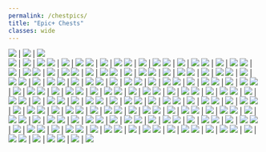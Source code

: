 ```yaml
---
permalink: /chestpics/
title: "Epic+ Chests"
classes: wide
---  
```


![](https://cdn.discordapp.com/attachments/826525665116553228/827368664105484318/image0.png) | ![](https://cdn.discordapp.com/attachments/826525665116553228/827368700528033812/image0.png) | ![](https://cdn.discordapp.com/attachments/826525665116553228/827542599207616552/image0.png)  
![](https://cdn.discordapp.com/attachments/826525665116553228/828439499091738694/image0.png) | ![](https://cdn.discordapp.com/attachments/826525665116553228/828439499486527508/image1.png) | ![](https://cdn.discordapp.com/attachments/826525665116553228/828439499981848618/image2.png)
![](https://cdn.discordapp.com/attachments/826525665116553228/828439500291702784/image3.png) | ![](https://cdn.discordapp.com/attachments/826525665116553228/830211930731053126/image0.png) | ![](https://cdn.discordapp.com/attachments/826525665116553228/830211931335819264/image1.png)
![](https://cdn.discordapp.com/attachments/826525665116553228/830211931804532786/image2.png) | ![](https://cdn.discordapp.com/attachments/826525665116553228/830211932836462612/image3.png) | ![](https://cdn.discordapp.com/attachments/826525665116553228/830211933307142184/image4.png)
![](https://cdn.discordapp.com/attachments/826525665116553228/830833740410126376/image0.png) | ![](https://cdn.discordapp.com/attachments/826525665116553228/830833740737019984/image1.png) | ![](https://cdn.discordapp.com/attachments/826525665116553228/835731150869102672/IMG_3410.PNG)
![](https://cdn.discordapp.com/attachments/826525665116553228/835731161807323166/IMG_3401.PNG) | ![](https://cdn.discordapp.com/attachments/826525665116553228/835731161904578560/IMG_3411.PNG) | ![](https://cdn.discordapp.com/attachments/826525665116553228/835731551127207956/IMG_3440.PNG)
![](https://cdn.discordapp.com/attachments/826525665116553228/835731551538118666/IMG_3447.PNG) | ![](https://cdn.discordapp.com/attachments/826525665116553228/835731559155105792/IMG_3442.PNG) | ![](https://cdn.discordapp.com/attachments/826525665116553228/835731559796703262/IMG_3456.PNG)
![](https://cdn.discordapp.com/attachments/826525665116553228/835731713538785320/IMG_3462.PNG) | ![](https://cdn.discordapp.com/attachments/826525665116553228/835731730722979850/IMG_3491.PNG) | ![](https://cdn.discordapp.com/attachments/826525665116553228/835731732362690630/IMG_3497.PNG)
![](https://cdn.discordapp.com/attachments/826525665116553228/835731732434911242/IMG_3512.PNG) | ![](https://cdn.discordapp.com/attachments/826525665116553228/835731732799553586/IMG_3486.PNG) | ![](https://cdn.discordapp.com/attachments/826525665116553228/835731875313221673/IMG_3575.PNG)
![](https://cdn.discordapp.com/attachments/826525665116553228/835731876609130508/IMG_3545.PNG) | ![](https://cdn.discordapp.com/attachments/826525665116553228/835731883760680970/IMG_3551.PNG) | ![](https://cdn.discordapp.com/attachments/826525665116553228/835731883350294538/IMG_3527.PNG)
![](https://cdn.discordapp.com/attachments/826525665116553228/836040890132201492/image0.png) | ![](https://cdn.discordapp.com/attachments/826525665116553228/836275532286525460/image0.png) | ![](https://cdn.discordapp.com/attachments/826525665116553228/836275532647628800/image1.png)
![](https://cdn.discordapp.com/attachments/826525665116553228/840815557158109224/IMG_3719.PNG) | ![](https://cdn.discordapp.com/attachments/826525665116553228/840815565211959329/IMG_3771.PNG) | ![](https://cdn.discordapp.com/attachments/826525665116553228/840815575319969812/IMG_3732.PNG)
![](https://cdn.discordapp.com/attachments/826525665116553228/840815579165098044/IMG_3720.PNG) | ![](https://cdn.discordapp.com/attachments/826525665116553228/840815579090386994/IMG_3773.PNG) | ![](https://cdn.discordapp.com/attachments/826525665116553228/840815697877008414/IMG_3854.PNG)
![](https://cdn.discordapp.com/attachments/826525665116553228/840815710996922368/IMG_3774.PNG) | ![](https://cdn.discordapp.com/attachments/826525665116553228/840815713312702464/IMG_3780.PNG) | ![](https://cdn.discordapp.com/attachments/826525665116553228/840815714830123018/IMG_3782.PNG)
![](https://cdn.discordapp.com/attachments/826525665116553228/840815714981773353/IMG_3802.PNG) | ![](https://cdn.discordapp.com/attachments/826525665116553228/840815878114508820/IMG_3956.PNG) | ![](https://cdn.discordapp.com/attachments/826525665116553228/862195221805400104/image0.jpg)
![](https://cdn.discordapp.com/attachments/826525665116553228/862195363153838140/image0.jpg) | ![](https://cdn.discordapp.com/attachments/826525665116553228/862195478115123231/IMG_3946.PNG) | ![](https://cdn.discordapp.com/attachments/826525665116553228/862195479324000306/IMG_3948.PNG)
![](https://cdn.discordapp.com/attachments/826525665116553228/862195480502206474/IMG_3958.PNG) | ![](https://cdn.discordapp.com/attachments/826525665116553228/862195481517359145/IMG_3961.PNG) | ![](https://cdn.discordapp.com/attachments/826525665116553228/862195630809415710/IMG_3970.PNG)
![](https://cdn.discordapp.com/attachments/826525665116553228/862195632198254602/IMG_3995.PNG) | ![](https://cdn.discordapp.com/attachments/826525665116553228/862195633254432788/IMG_3974.PNG) | ![](https://cdn.discordapp.com/attachments/826525665116553228/862196300904136714/IMG_4090.PNG)
![](https://cdn.discordapp.com/attachments/826525665116553228/862196300677120060/IMG_4058.PNG) | ![](https://cdn.discordapp.com/attachments/826525665116553228/862196301235093504/IMG_4071.PNG) | ![](https://cdn.discordapp.com/attachments/826525665116553228/862196303366455306/IMG_4077.PNG)
![](https://cdn.discordapp.com/attachments/826525665116553228/862196461449117736/IMG_4124.PNG) | ![](https://cdn.discordapp.com/attachments/826525665116553228/862196462040121394/IMG_4281.PNG) | ![](https://cdn.discordapp.com/attachments/826525665116553228/862196471890051102/IMG_4343.PNG)
![](https://cdn.discordapp.com/attachments/826525665116553228/862196472019681290/IMG_4287.PNG) | ![](https://cdn.discordapp.com/attachments/826525665116553228/862196617755230218/IMG_4384.PNG) | ![](https://cdn.discordapp.com/attachments/826525665116553228/862196617893118023/IMG_4392.PNG)
![](https://cdn.discordapp.com/attachments/826525665116553228/862196621752139776/IMG_4355.PNG) | ![](https://cdn.discordapp.com/attachments/826525665116553228/862196627594018816/IMG_4403.PNG) | ![](https://cdn.discordapp.com/attachments/826525665116553228/862196627950010378/IMG_4404.PNG)
![](https://cdn.discordapp.com/attachments/826525665116553228/862196742014500934/IMG_4420.PNG) | ![](https://cdn.discordapp.com/attachments/826525665116553228/862196754547867648/IMG_4439.PNG) | ![](https://cdn.discordapp.com/attachments/826525665116553228/862196759987879936/IMG_4494.PNG)
![](https://cdn.discordapp.com/attachments/826525665116553228/862196766072897546/IMG_4554.PNG) | ![](https://cdn.discordapp.com/attachments/826525665116553228/862196766421417985/IMG_4558.PNG) | ![](https://cdn.discordapp.com/attachments/826525665116553228/862196767474581534/IMG_4569.PNG)
![](https://cdn.discordapp.com/attachments/826525665116553228/862196769977794600/IMG_4520.PNG) | ![](https://cdn.discordapp.com/attachments/826525665116553228/862197100552650752/IMG_4668.PNG) | ![](https://cdn.discordapp.com/attachments/826525665116553228/862197111247863848/IMG_4585.PNG)
![](https://cdn.discordapp.com/attachments/826525665116553228/862197119014928394/IMG_4683.PNG) | ![](https://cdn.discordapp.com/attachments/826525665116553228/862197121086914560/IMG_4835.PNG) | ![](https://cdn.discordapp.com/attachments/826525665116553228/862197122257518622/IMG_4606.PNG)
![](https://cdn.discordapp.com/attachments/826525665116553228/862197123276734475/IMG_4597.PNG) | ![](https://cdn.discordapp.com/attachments/826525665116553228/862197261488488458/IMG_4871.PNG) | ![](https://cdn.discordapp.com/attachments/826525665116553228/862197282778120192/IMG_4873.PNG)
![](https://cdn.discordapp.com/attachments/826525665116553228/862197283902586880/IMG_4950.PNG) | ![](https://cdn.discordapp.com/attachments/826525665116553228/862197286867828786/IMG_4957.PNG) | ![](https://cdn.discordapp.com/attachments/826525665116553228/862197288528379924/IMG_4951.PNG)
![](https://cdn.discordapp.com/attachments/826525665116553228/862197289791389696/IMG_4928.PNG) | ![](https://cdn.discordapp.com/attachments/826525665116553228/862197433831391232/IMG_3311.PNG) | ![](https://cdn.discordapp.com/attachments/826525665116553228/862197435254571088/IMG_3303.PNG)
![](https://cdn.discordapp.com/attachments/826525665116553228/862197456505667594/IMG_4964.PNG) | ![](https://cdn.discordapp.com/attachments/826525665116553228/862198148864016394/IMG_5039.PNG) | ![](https://cdn.discordapp.com/attachments/826525665116553228/862198150206849055/IMG_5139.PNG)
![](https://cdn.discordapp.com/attachments/826525665116553228/862198153482993694/IMG_5148.PNG) | ![](https://cdn.discordapp.com/attachments/826525665116553228/862198153797304330/IMG_5235.PNG) | ![](https://cdn.discordapp.com/attachments/826525665116553228/862198154719395850/IMG_5146.PNG)
![](https://cdn.discordapp.com/attachments/826525665116553228/862198266536263680/IMG_5335.PNG) | ![](https://cdn.discordapp.com/attachments/826525665116553228/862198516638416906/IMG_5253.PNG) | ![](https://cdn.discordapp.com/attachments/826525665116553228/862198517921087508/IMG_5355.PNG)
![](https://cdn.discordapp.com/attachments/826525665116553228/862198519250026526/IMG_5363.PNG) | ![](https://cdn.discordapp.com/attachments/826525665116553228/862198519925964860/IMG_5381.PNG) | ![](https://cdn.discordapp.com/attachments/826525665116553228/862198635138646046/IMG_5475.PNG)
![](https://cdn.discordapp.com/attachments/826525665116553228/862198819608723506/IMG_5479.PNG) | ![](https://cdn.discordapp.com/attachments/826525665116553228/862198819546595338/IMG_5546.PNG) | ![](https://cdn.discordapp.com/attachments/826525665116553228/862198819650011176/IMG_5565.PNG)
![](https://cdn.discordapp.com/attachments/826525665116553228/862198821634965534/IMG_5543.PNG) | ![](https://cdn.discordapp.com/attachments/826525665116553228/862198954707517440/IMG_3317.PNG) | ![](https://cdn.discordapp.com/attachments/826525665116553228/862198956037505024/IMG_3318.PNG)
![](https://cdn.discordapp.com/attachments/826525665116553228/862198958598914048/IMG_5830.PNG) | ![](https://cdn.discordapp.com/attachments/826525665116553228/862198971808481280/IMG_5681.PNG) | ![](https://cdn.discordapp.com/attachments/826525665116553228/862198973476241438/IMG_5825.PNG)
![](https://cdn.discordapp.com/attachments/826525665116553228/862198973354999848/IMG_5674.PNG) | ![](https://cdn.discordapp.com/attachments/826525665116553228/862199107245572116/IMG_5888.PNG) | ![](https://cdn.discordapp.com/attachments/826525665116553228/862199110861848596/IMG_5848.PNG)
![](https://cdn.discordapp.com/attachments/826525665116553228/862199112270086144/IMG_5857.PNG) | ![](https://cdn.discordapp.com/attachments/826525665116553228/866190434982952990/IMG_5909.PNG) | ![](https://cdn.discordapp.com/attachments/826525665116553228/866190443691507722/IMG_6035.PNG)
![](https://cdn.discordapp.com/attachments/826525665116553228/866190445925892102/IMG_6011.PNG) | ![](https://cdn.discordapp.com/attachments/826525665116553228/866190446854406164/IMG_5934.PNG) | ![](https://cdn.discordapp.com/attachments/826525665116553228/866190607130558484/IMG_3346.PNG)
![](https://cdn.discordapp.com/attachments/826525665116553228/866190611148439552/IMG_6140.PNG) | ![](https://cdn.discordapp.com/attachments/826525665116553228/866190614465871922/IMG_6163.PNG) | ![](https://cdn.discordapp.com/attachments/826525665116553228/866190621944578089/IMG_6175.PNG)
![](https://cdn.discordapp.com/attachments/826525665116553228/866190622201217044/IMG_6169.PNG) | ![](https://cdn.discordapp.com/attachments/826525665116553228/866190866702663690/IMG_6390.PNG) | ![](https://cdn.discordapp.com/attachments/826525665116553228/866190867727777792/IMG_6394.PNG)
![](https://cdn.discordapp.com/attachments/826525665116553228/866190870423535656/IMG_6391.PNG) | ![](https://cdn.discordapp.com/attachments/826525665116553228/866190876316139550/IMG_6591.PNG) | ![](https://cdn.discordapp.com/attachments/826525665116553228/866190877374414848/IMG_6592.PNG)
![](https://cdn.discordapp.com/attachments/826525665116553228/874157617721790524/IMG_6974.PNG) | ![](https://cdn.discordapp.com/attachments/826525665116553228/874157617998614558/IMG_6833.PNG) | ![](https://cdn.discordapp.com/attachments/826525665116553228/874157619412074546/IMG_6959.PNG)
![](https://cdn.discordapp.com/attachments/826525665116553228/874157621752520764/IMG_6731.PNG) | ![](https://cdn.discordapp.com/attachments/826525665116553228/874157895346962452/IMG_7007.PNG) | ![](https://cdn.discordapp.com/attachments/826525665116553228/874157907380437012/IMG_7080.PNG)
![](https://cdn.discordapp.com/attachments/826525665116553228/874157907451715634/IMG_7002.PNG) | ![](https://cdn.discordapp.com/attachments/826525665116553228/874157909410471986/IMG_7210.PNG) | ![](https://cdn.discordapp.com/attachments/826525665116553228/874157912015122462/IMG_7219.PNG)
![](https://cdn.discordapp.com/attachments/826525665116553228/874158106270130176/IMG_7278.PNG) | ![](https://cdn.discordapp.com/attachments/826525665116553228/874158123408056401/IMG_7334.PNG) | ![](https://cdn.discordapp.com/attachments/826525665116553228/874158123336740874/IMG_7332.PNG)
![](https://cdn.discordapp.com/attachments/826525665116553228/874158123609382952/IMG_7333.PNG) | ![](https://cdn.discordapp.com/attachments/826525665116553228/874158124016209960/IMG_7644.PNG) | ![](https://cdn.discordapp.com/attachments/826525665116553228/874158472898424912/IMG_7699.PNG)
![](https://cdn.discordapp.com/attachments/826525665116553228/874158473498230805/IMG_7726.PNG) | ![](https://cdn.discordapp.com/attachments/826525665116553228/874158474806841364/IMG_7733.PNG) | ![](https://cdn.discordapp.com/attachments/826525665116553228/886523508958584862/IMG_3370.PNG)
![](https://cdn.discordapp.com/attachments/826525665116553228/886523511542284288/IMG_7998.PNG) | ![](https://cdn.discordapp.com/attachments/826525665116553228/886523511567417404/IMG_7997.PNG) | ![](https://cdn.discordapp.com/attachments/826525665116553228/886523519771500584/IMG_7914.PNG)
![](https://cdn.discordapp.com/attachments/826525665116553228/886523520614551572/IMG_7951.PNG) | ![](https://cdn.discordapp.com/attachments/826525665116553228/886523714013921320/IMG_8272.PNG) | ![](https://cdn.discordapp.com/attachments/826525665116553228/886523715444158474/IMG_8183.PNG)
![](https://cdn.discordapp.com/attachments/826525665116553228/886523715658088458/IMG_8419.PNG) | ![](https://cdn.discordapp.com/attachments/826525665116553228/886523716610191360/IMG_8545.PNG) | ![](https://cdn.discordapp.com/attachments/826525665116553228/886523716480147506/IMG_8540.PNG)
![](https://cdn.discordapp.com/attachments/826525665116553228/886524051877658694/IMG_8568.PNG) | ![](https://cdn.discordapp.com/attachments/826525665116553228/886524071049834517/IMG_8823.PNG) | ![](https://cdn.discordapp.com/attachments/826525665116553228/886524071876132864/IMG_8775.PNG)
![](https://cdn.discordapp.com/attachments/826525665116553228/886524072303947776/IMG_8719.PNG) | ![](https://cdn.discordapp.com/attachments/826525665116553228/886524072954044416/IMG_8786.PNG) | ![](https://cdn.discordapp.com/attachments/826525665116553228/886524074283630652/IMG_8574.PNG)
![](https://cdn.discordapp.com/attachments/826525665116553228/886524074317217792/IMG_8602.PNG) | ![](https://cdn.discordapp.com/attachments/826525665116553228/886524619887116339/IMG_8562.PNG) | ![](https://cdn.discordapp.com/attachments/826525665116553228/886524622986678302/IMG_9166.PNG)
![](https://cdn.discordapp.com/attachments/826525665116553228/886524628959383592/IMG_8933.PNG) | ![](https://cdn.discordapp.com/attachments/826525665116553228/886524633963200542/IMG_9136.PNG) | ![](https://cdn.discordapp.com/attachments/826525665116553228/886524634269364244/IMG_9079.PNG)


